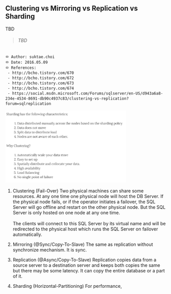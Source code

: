 ## Clustering vs Mirroring vs Replication vs Sharding
TBD

>###### TBD

```
ㅁ Author: suktae.choi
ㅁ Date: 2016.05.09
ㅁ References:
 - http://bcho.tistory.com/670
 - http://bcho.tistory.com/672
 - http://bcho.tistory.com/673
 - http://bcho.tistory.com/674
 - https://social.msdn.microsoft.com/Forums/sqlserver/en-US/d943a6a8-234e-4534-8691-db90c4937c83/clustering-vs-replication?forum=sqlreplication
```

<img src="https://github.com/agongi/study/blob/master/clustering-mirroring-replication-sharding/images/Capture.PNG" width="75%">

1. Clustering (Fail-Over)
Two physical machines can share some resources. At any one time one physical node will host the DB Server. If the physical node fails, or if the operator initiates a failover, the SQL Server will go offline and restart on the other physical node. But the SQL Server is only hosted on one node at any one time.<br><br>
The clients will connect to this SQL Server by its virtual name and will be redirected to the physical host which runs the SQL Server on failover automatically.

2. Mirroring (@Sync/Copy-To-Slave)
The same as replication without synchronize mechanism. It is sync.

3. Replication (@Async/Copy-To-Slave)
Replication copies data from a source server to a destination server and keeps both copies the same but there may be some latency.
It can copy the entire database or a part of it.

4. Sharding (Horizontal-Partitioning)
For performance,
